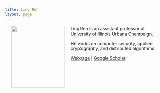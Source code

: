 ```yaml
---
title: Ling Ren
layout: page
---
```


<img align="left" width="170" height="200" src="../img/LingRen_cropped.jpg" hspace="20"> 

Ling Ren is an assistant professor at University of Illinois Urbana Champaign. 

He works on computer security, applied cryptography, and distributed algorithms.

[Webpage](https://sites.google.com/view/renling) \| [Google Scholar](https://scholar.google.com/citations?user=0uB26_QAAAAJ&hl=en)
